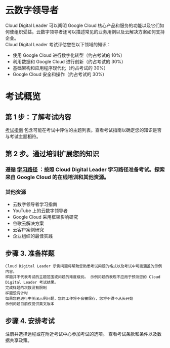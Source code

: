 # 云数字领导者
Cloud Digital Leader 可以阐明 Google Cloud 核心产品和服务的功能以及它们如何使组织受益。云数字领导者还可以描述常见的业务用例以及云解决方案如何支持企业。  
Cloud Digital Leader 考试评估您在以下领域的知识：
* 使用 Google Cloud 进行数字化转型（约占考试的 10%）
* 利用数据和 Google Cloud 进行创新（约占考试的 30%）
* 基础架构和应用程序现代化（约占考试的 30%）
* Google Cloud 安全和操作（约占考试的 30%）

# 考试概览
## 第 1 步：了解考试内容
[考试指南](./CertificationExamGuide.md) 包含可能在考试中评估的主题列表。查看考试指南以确定您的知识是否与考试主题相符。
## 第 2 步。通过培训扩展您的知识
### 遵循 [学习路径](./LearningPath.md) ：按照 Cloud Digital Leader 学习路径准备考试。探索来自 Google Cloud 的在线培训和其他资源。
### 其他资源
* 云数字领导者学习指南
* YouTube 上的云数字领导者
* Google Cloud 采用框架影响研究
* 谷歌云解决方案
* 云客户案例研究
* 企业组织的最佳实践

## 步骤 3. 准备样题
    Cloud Digital Leader 示例问题将帮助您熟悉考试问题的格式以及考试中可能涵盖的示例内容。
    样题并不代表考试的主题范围或问题的难度级别。 示例问题的表现不应用于预测您的 Cloud Digital Leader 考试结果。
    完成样题的次数没有限制
    样题没有计时
    如果您在进行中关闭示例问题，您的工作将不会被保存，您将不得不从头开始
    示例问题目前仅提供英文版本

## 步骤 4. 安排考试
注册并选择远程或在附近考试中心参加考试的选项。
查看考试条款和条件以及数据共享政策。
